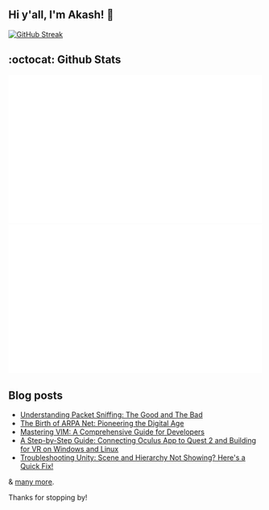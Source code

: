 ## Hi y'all, I'm Akash! 👋

[![GitHub Streak](https://streak-stats.demolab.com?user=Akash3121&theme=github-dark-blue&date_format=M%20j%5B%2C%20Y%5D)](https://git.io/streak-stats)


## :octocat: Github Stats 

![](https://github.com/Akash3121/github-stats/blob/master/generated/overview.svg)
![](https://github.com/Akash3121/github-stats/blob/master/generated/languages.svg)

## Blog posts
<!-- BLOG-POST-LIST:START -->
- [Understanding Packet Sniffing: The Good and The Bad](https://akashrj.hashnode.dev/understanding-packet-sniffing-the-good-and-the-bad)
- [The Birth of ARPA Net: Pioneering the Digital Age](https://akashrj.hashnode.dev/the-birth-of-arpa-net-pioneering-the-digital-age)
- [Mastering VIM: A Comprehensive Guide for Developers](https://akashrj.hashnode.dev/mastering-vim-a-comprehensive-guide-for-developers)
- [A Step-by-Step Guide: Connecting Oculus App to Quest 2 and Building for VR on Windows and Linux](https://akashrj.hashnode.dev/a-step-by-step-guide-connecting-oculus-app-to-quest-2-and-building-for-vr-on-windows-and-linux)
- [Troubleshooting Unity: Scene and Hierarchy Not Showing? Here&#39;s a Quick Fix!](https://akashrj.hashnode.dev/troubleshooting-unity-scene-and-hierarchy-not-showing-heres-a-quick-fix)
<!-- BLOG-POST-LIST:END -->
& [many more](https://akashrj.hashnode.dev/).

Thanks for stopping by!